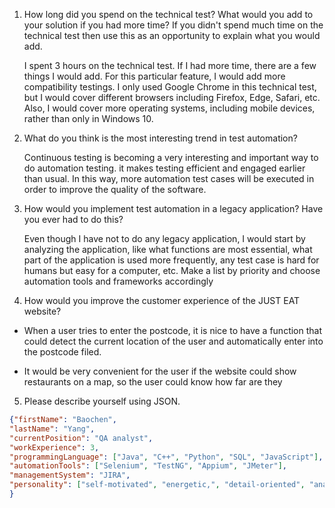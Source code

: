 1.	How long did you spend on the technical test? What would you add to your solution if you had more time? If you didn't spend much time on the technical test then use this as an opportunity to explain what you would add.

    I spent 3 hours on the technical test. If I had more time, there are a few things I would add. For this particular feature, I would add more compatibility testings. I only used Google Chrome in this technical test, but I would cover different browsers including Firefox, Edge, Safari, etc. Also, I would cover more operating systems, including mobile devices, rather than only in Windows 10. 


2.	What do you think is the most interesting trend in test automation?

    Continuous testing is becoming a very interesting and important way to do automation testing. it makes testing efficient and engaged earlier than usual. In this way, more automation test cases will be executed in order to improve the quality of the software. 

3.	How would you implement test automation in a legacy application? Have you ever had to do this?

    Even though I have not to do any legacy application, I would start by analyzing the application, like what functions are most essential, what part of the application is used more frequently, any test case is hard for humans but easy for a computer, etc. Make a list by priority and choose automation tools and frameworks accordingly


4.	How would you improve the customer experience of the JUST EAT website?

 * When a user tries to enter the postcode, it is nice to have a function that could detect the current location of the user and automatically enter into the postcode filed. 

* It would be very convenient for the user if  the website could show restaurants on a map, so the user could know how far are they



5.	Please describe yourself using JSON.

```JSON
{"firstName": "Baochen",
"lastName": "Yang",
"currentPosition": "QA analyst",
"workExperience": 3,
"programmingLanguage": ["Java", "C++", "Python", "SQL", "JavaScript"],
"automationTools": ["Selenium", "TestNG", "Appium", "JMeter"],
"managementSystem": "JIRA",
"personality": ["self-motivated", "energetic,", "detail-oriented", "analytical thinking", "well organized", "supportive team player"],
}



